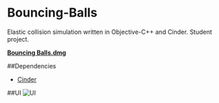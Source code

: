 # Bouncing-Balls
Elastic collision simulation written in Objective-C++ and Cinder. Student project.

**[Bouncing Balls.dmg](http://cl.ly/aEhs)**

##Dependencies
- [Cinder](http://libcinder.org)

##UI
![UI](https://cloud.githubusercontent.com/assets/666055/6658852/8516b1ba-cb87-11e4-8272-15be6ff45f22.png)
